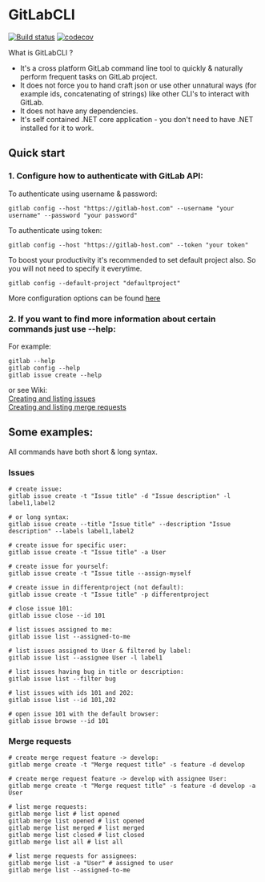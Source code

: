 # GitLabCLI
[![Build status](https://ci.appveyor.com/api/projects/status/h240b0xlwssirw3t?svg=true)](https://ci.appveyor.com/project/nmklotas/gitlabcli)
[![codecov](https://codecov.io/gh/nmklotas/GitLabCLI/branch/master/graph/badge.svg)](https://codecov.io/gh/nmklotas/GitLabCLI)

What is GitLabCLI ?  
* It's a cross platform GitLab command line tool to quickly & naturally perform frequent tasks on GitLab project.  
* It does not force you to hand craft json or use other unnatural ways (for example ids, concatenating of strings) like other CLI's to interact with GitLab.  
* It does not have any dependencies.  
* It's self contained .NET core application - you don't need to have .NET installed for it to work.  

## Quick start

### 1. Configure how to authenticate with GitLab API:

To authenticate using username & password:
```
gitlab config --host "https://gitlab-host.com" --username "your username" --password "your password"
```
To authenticate using token:
```
gitlab config --host "https://gitlab-host.com" --token "your token"
```

To boost your productivity it's recommended to set default project also. So you will not need to specify it everytime.
```
gitlab config --default-project "defaultproject"
```

More configuration options can be found [here](https://github.com/nmklotas/GitLabCLI/wiki/Configuration)

### 2. If you want to find more information about certain commands just use --help:

For example:
```
gitlab --help
gitlab config --help
gitlab issue create --help
```

or see Wiki:  
[Creating and listing issues](https://github.com/nmklotas/GitLabCLI/wiki/Creating-and-listing-issues)  
[Creating and listing merge requests](https://github.com/nmklotas/GitLabCLI/wiki/Creating-and-listing-merge-requests)  

## Some examples:

All commands have both short & long syntax.

### Issues
```
# create issue:
gitlab issue create -t "Issue title" -d "Issue description" -l label1,label2

# or long syntax:
gitlab issue create --title "Issue title" --description "Issue description" --labels label1,label2

# create issue for specific user:
gitlab issue create -t "Issue title" -a User

# create issue for yourself:
gitlab issue create -t "Issue title --assign-myself

# create issue in differentproject (not default):
gitlab issue create -t "Issue title" -p differentproject

# close issue 101:
gitlab issue close --id 101

# list issues assigned to me:
gitlab issue list --assigned-to-me

# list issues assigned to User & filtered by label:
gitlab issue list --assignee User -l label1

# list issues having bug in title or description:
gitlab issue list --filter bug

# list issues with ids 101 and 202:
gitlab issue list --id 101,202

# open issue 101 with the default browser:
gitlab issue browse --id 101
```

### Merge requests
```
# create merge request feature -> develop:
gitlab merge create -t "Merge request title" -s feature -d develop

# create merge request feature -> develop with assignee User:
gitlab merge create -t "Merge request title" -s feature -d develop -a User

# list merge requests:
gitlab merge list # list opened
gitlab merge list opened # list opened
gitlab merge list merged # list merged
gitlab merge list closed # list closed
gitlab merge list all # list all

# list merge requests for assignees:
gitlab merge list -a "User" # assigned to user
gitlab merge list --assigned-to-me
```
